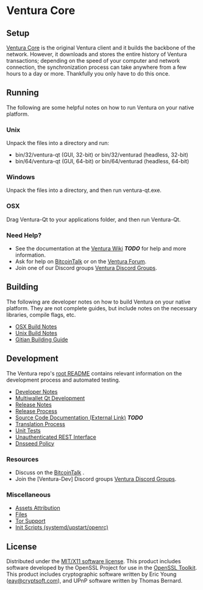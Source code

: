Ventura Core
=====================

Setup
---------------------
[Ventura Core](http://Venturacoin.com) is the original Ventura client and it builds the backbone of the network. However, it downloads and stores the entire history of Ventura transactions; depending on the speed of your computer and network connection, the synchronization process can take anywhere from a few hours to a day or more. Thankfully you only have to do this once.

Running
---------------------
The following are some helpful notes on how to run Ventura on your native platform.

### Unix

Unpack the files into a directory and run:

- bin/32/ventura-qt (GUI, 32-bit) or bin/32/venturad (headless, 32-bit)
- bin/64/ventura-qt (GUI, 64-bit) or bin/64/venturad (headless, 64-bit)

### Windows

Unpack the files into a directory, and then run ventura-qt.exe.

### OSX

Drag Ventura-Qt to your applications folder, and then run Ventura-Qt.

### Need Help?

* See the documentation at the [Ventura Wiki](https://en.bitcoin.it/wiki/Main_Page) ***TODO***
for help and more information.
* Ask for help on [BitcoinTalk](https://bitcointalk.org/index.php) or on the [Ventura Forum](http://Venturacoin.com/).
* Join one of our Discord groups [Ventura Discord Groups](https://discord.gg/YcnvMqt).

Building
---------------------
The following are developer notes on how to build Ventura on your native platform. They are not complete guides, but include notes on the necessary libraries, compile flags, etc.

- [OSX Build Notes](build-osx.md)
- [Unix Build Notes](build-unix.md)
- [Gitian Building Guide](gitian-building.md)

Development
---------------------
The Ventura repo's [root README](https://github.com/eastcoastcrypto/Ventura/blob/master/README.md) contains relevant information on the development process and automated testing.

- [Developer Notes](developer-notes.md)
- [Multiwallet Qt Development](multiwallet-qt.md)
- [Release Notes](release-notes.md)
- [Release Process](release-process.md)
- [Source Code Documentation (External Link)](https://dev.visucore.com/bitcoin/doxygen/) ***TODO***
- [Translation Process](translation_process.md)
- [Unit Tests](unit-tests.md)
- [Unauthenticated REST Interface](REST-interface.md)
- [Dnsseed Policy](dnsseed-policy.md)

### Resources

* Discuss on the [BitcoinTalk](https://bitcointalk.org/index.php?topic=1262920.0) .
* Join the [Ventura-Dev] Discord groups [Ventura Discord Groups](https://discord.gg/YcnvMqt).

### Miscellaneous
- [Assets Attribution](assets-attribution.md)
- [Files](files.md)
- [Tor Support](tor.md)
- [Init Scripts (systemd/upstart/openrc)](init.md)

License
---------------------
Distributed under the [MIT/X11 software license](http://www.opensource.org/licenses/mit-license.php).
This product includes software developed by the OpenSSL Project for use in the [OpenSSL Toolkit](https://www.openssl.org/). This product includes
cryptographic software written by Eric Young ([eay@cryptsoft.com](mailto:eay@cryptsoft.com)), and UPnP software written by Thomas Bernard.
